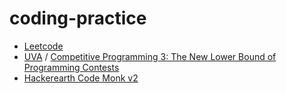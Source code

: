 # coding-practice 
- [Leetcode](http://leetcode.com) 
- [UVA](https://uva.onlinejudge.org/) / [Competitive Programming 3: The New Lower Bound of Programming Contests](https://sites.google.com/site/stevenhalim/)
- [Hackerearth Code Monk v2](https://www.hackerearth.com/practice/codemonk/)